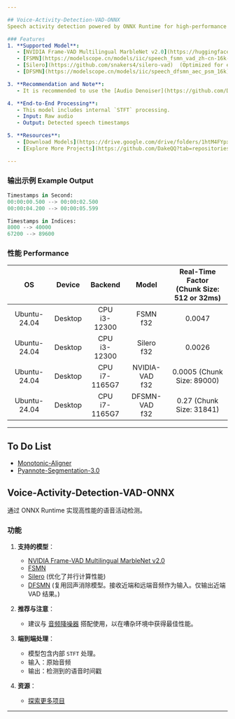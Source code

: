 ```yaml
---

## Voice-Activity-Detection-VAD-ONNX  
Speech activity detection powered by ONNX Runtime for high-performance applications.  

### Features  
1. **Supported Model**:
   - [NVIDIA Frame-VAD Multilingual MarbleNet v2.0](https://huggingface.co/nvidia/Frame_VAD_Multilingual_MarbleNet_v2.0)
   - [FSMN](https://modelscope.cn/models/iic/speech_fsmn_vad_zh-cn-16k-common-pytorch/summary)
   - [Silero](https://github.com/snakers4/silero-vad)  (Optimized for enhanced parallel computing performance)
   - [DFSMN](https://modelscope.cn/models/iic/speech_dfsmn_aec_psm_16k) (Reuse the Acoustic Echo Cancellation model. Accepts Near-End and Far-End audio as inputs. Output the Near-End VAD result only.)

3. **Recommendation and Note**:  
   - It is recommended to use the [Audio Denoiser](https://github.com/DakeQQ/Audio-Denoiser-ONNX) for optimal performance in noisy environments.

4. **End-to-End Processing**:  
   - This model includes internal `STFT` processing.  
   - Input: Raw audio  
   - Output: Detected speech timestamps  

5. **Resources**:  
   - [Download Models](https://drive.google.com/drive/folders/1htM4FYpxEQcouHiR2Wyb407EhD1t_0HB?usp=sharing)  
   - [Explore More Projects](https://github.com/DakeQQ?tab=repositories)  

---
```

### 输出示例 Example Output
```python
Timestamps in Second:
00:00:00.500 --> 00:00:02.500
00:00:04.200 --> 00:00:05.599

Timestamps in Indices:
8000 --> 40000
67200 --> 89600
```

### 性能 Performance  
| OS           | Device       | Backend           | Model        | Real-Time Factor <br> (Chunk Size: 512 or 32ms) |
|:------------:|:------------:|:-----------------:|:------------:|:------------------------------------------------:|
| Ubuntu-24.04 | Desktop      | CPU <br> i3-12300 | FSMN <br> f32  | 0.0047                                         |  
| Ubuntu-24.04 | Desktop      | CPU <br> i3-12300 | Silero <br> f32  | 0.0026                                       |  
| Ubuntu-24.04 | Desktop      | CPU <br> i7-1165G7 | NVIDIA-VAD <br> f32  | 0.0005 (Chunk Size: 89000)              |  
| Ubuntu-24.04 | Desktop      | CPU <br> i7-1165G7 | DFSMN-VAD <br> f32  | 0.27 (Chunk Size: 31841)                 |  

---

## To Do List
- [Monotonic-Aligner](https://modelscope.cn/models/iic/speech_timestamp_prediction-v1-16k-offline/summary)
- [Pyannote-Segmentation-3.0](https://huggingface.co/pyannote/segmentation-3.0)

## Voice-Activity-Detection-VAD-ONNX  
通过 ONNX Runtime 实现高性能的语音活动检测。  

### 功能  
1. **支持的模型**：
   - [NVIDIA Frame-VAD Multilingual MarbleNet v2.0](https://huggingface.co/nvidia/Frame_VAD_Multilingual_MarbleNet_v2.0)
   - [FSMN](https://modelscope.cn/models/iic/speech_fsmn_vad_zh-cn-16k-common-pytorch/summary)
   - [Silero](https://github.com/snakers4/silero-vad)  (优化了并行计算性能)
   - [DFSMN](https://modelscope.cn/models/iic/speech_dfsmn_aec_psm_16k) (复用回声消除模型。接收近端和远端音频作为输入。仅输出近端 VAD 结果。)


3. **推荐与注意**：  
   - 建议与 [音频降噪器](https://github.com/DakeQQ/Audio-Denoiser-ONNX) 搭配使用，以在嘈杂环境中获得最佳性能。

4. **端到端处理**：  
   - 模型包含内部 `STFT` 处理。  
   - 输入：原始音频  
   - 输出：检测到的语音时间戳  

5. **资源**：  
   - [探索更多项目](https://github.com/DakeQQ?tab=repositories)  

---
